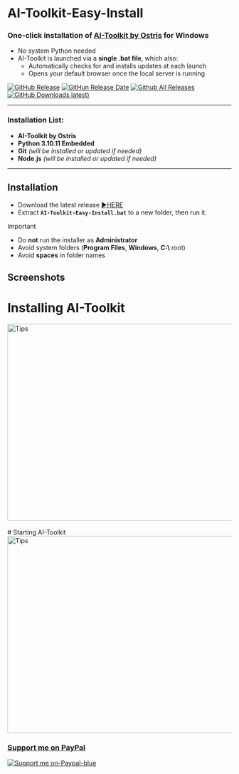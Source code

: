 # AI-Toolkit-Easy-Install

### One-click installation of [**AI-Toolkit by Ostris**](https://github.com/ostris/ai-toolkit) for Windows  
- No system Python needed  
- AI-Toolkit is launched via a **single .bat file**, which also:  
  - Automatically checks for and installs updates at each launch  
  - Opens your default browser once the local server is running  

[![GitHub Release](https://img.shields.io/github/v/release/Tavris1/AI-Toolkit-Easy-Install)](https://github.com/Tavris1/AI-Toolkit-Easy-Install/releases/latest/download/AI-Toolkit-Easy-Install.zip)
[![GitHun Release Date](https://img.shields.io/github/release-date/Tavris1/AI-Toolkit-Easy-Install?style=flat)](https://github.com/Tavris1/AI-Toolkit-Easy-Install/releases)
[![Github All Releases](https://img.shields.io/github/downloads/Tavris1/AI-Toolkit-Easy-Install/total)]()
[![GitHub Downloads latest)](https://img.shields.io/github/downloads/Tavris1/AI-Toolkit-Easy-Install/latest/total?style=flat&label=downloads%40latest&color=orange)](https://github.com/Tavris1/AI-Toolkit-Easy-Install/releases/latest/download/AI-Toolkit-Easy-Install.zip)

---

### Installation List:  
- **AI-Toolkit by Ostris**  
- **Python 3.10.11 Embedded**  
- **Git** *(will be installed or updated if needed)*  
- **Node.js** *(will be installed or updated if needed)*  

---
## Installation  
- Download the latest release [:arrow_forward:HERE](https://github.com/Tavris1/AI-Toolkit-Easy-Install/releases/latest/download/AI-Toolkit-Easy-Install.zip)  
- Extract **`AI-Toolkit-Easy-Install.bat`** to a new folder, then run it.  
> [!IMPORTANT]
> - Do **not** run the installer as **Administrator**
> - Avoid system folders (**Program Files**, **Windows**, **C:\\** root)  
> - Avoid **spaces** in folder names

## Screenshots  
# Installing AI-Toolkit
<img width="1264" height="442" alt="Tips" src="https://github.com/user-attachments/assets/a7ddeee9-6487-4521-946c-f81d8c96aa47" />
<br/><br/>
# Starting AI-Toolkit
<img width="1264" height="442" alt="Tips" src="https://github.com/user-attachments/assets/ac8d44dd-746a-43d4-96db-b4b1dcffc530" />

### [Support me on PayPal](https://paypal.me/tavris1)
[![Support me on-Paypal-blue](https://github.com/user-attachments/assets/c1a767b0-f3d9-48c7-877b-12653d2f9ac7)](https://paypal.me/tavris1)  

